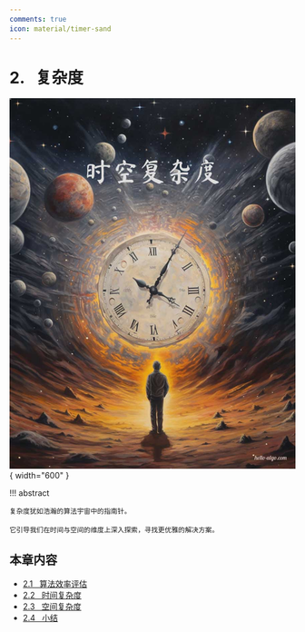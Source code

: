 ```yaml
---
comments: true
icon: material/timer-sand
---
```


# 2. &nbsp; 复杂度

<div class="center-table" markdown>

![复杂度](../assets/covers/chapter_complexity_analysis.jpg){ width="600" }

</div>

!!! abstract

    复杂度犹如浩瀚的算法宇宙中的指南针。
    
    它引导我们在时间与空间的维度上深入探索，寻找更优雅的解决方案。

## 本章内容

- [2.1 &nbsp; 算法效率评估](https://www.hello-algo.com/chapter_computational_complexity/performance_evaluation/)
- [2.2 &nbsp; 时间复杂度](https://www.hello-algo.com/chapter_computational_complexity/time_complexity/)
- [2.3 &nbsp; 空间复杂度](https://www.hello-algo.com/chapter_computational_complexity/space_complexity/)
- [2.4 &nbsp; 小结](https://www.hello-algo.com/chapter_computational_complexity/summary/)
